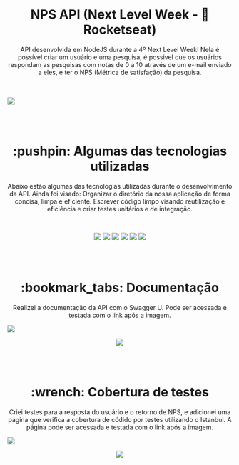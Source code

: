 
<h1 align="center">NPS API (Next Level Week - 🚀 Rocketseat)</h1>
<p align="center">
  API desenvolvida em NodeJS durante a 4º Next Level Week!
  Nela é possível criar um usuário e uma pesquisa, é possivel que os usuários respondam as pesquisas com notas de 0 a 10 através de um e-mail enviado a eles, e ter o NPS (Métrica de satisfação) da pesquisa.
</p>
<br><br>
<img src="https://i.ytimg.com/vi/zt7lyjxOJog/maxresdefault.jpg"/>


<br><br>  

<h1 align="center">:pushpin:  Algumas das tecnologias utilizadas</h1>

<p align="center">
  Abaixo estão algumas das tecnologias utilizadas durante o desenvolvimento da API. Ainda foi visado: Organizar o diretório da nossa aplicação de forma concisa, limpa e eficiente. Escrever código limpo visando reutilização e eficiência e criar testes unitários e de integração.
</p>
<br>
<p align="center">
  <img  src="https://img.shields.io/badge/-Yarn-2C8EBB?&style=for-the-badge&logoColor=fff&logo=yarn&logoWidth=25"/>
  <img  src="https://img.shields.io/badge/-TypeScript-3178C6?&style=for-the-badge&logoColor=fff&logo=TypeScript&logoWidth=25"/>
  <img  src="https://img.shields.io/badge/-Node.js-339933?&style=for-the-badge&logoColor=fff&logo=Node.js&logoWidth=25"/>
  <img  src="https://img.shields.io/badge/-Jest-C21325?&style=for-the-badge&logoColor=fff&logo=Jest&logoWidth=25"/>
  <img  src="https://img.shields.io/badge/-Typeorm-F37626?&style=for-the-badge&logoColor=fff&logo=Databricks&logoWidth=25"/>
  <img  src="https://img.shields.io/badge/-Nodemailer-009CAB?&style=for-the-badge&logoColor=fff&logo=Gmail&logoWidth=25"/>
</p>


<br><br>  
<h1 align="center">:bookmark_tabs:  Documentação</h1>
<p align="center">
  Realizei a documentação da API com o Swagger U. Pode ser acessada e testada com o link após a imagem.
</p>
<img src="https://i.imgur.com/u2zWbp5.png"/>
<p align="center">
  <a href="https://nlw4api.herokuapp.com/api-docs/"><img  src="https://img.shields.io/badge/-ACESSAR%20DOCUMENTAÇÃO-7433FF?&style=for-the-badge&logoColor=fff"/></a>
</p>
<br><br>  

<h1 align="center">:wrench:  Cobertura de testes</h1>
<p align="center">
  Criei testes para a resposta do usuário e o retorno de NPS, e adicionei uma página que verifica a cobertura de códido por testes utilizando o Istanbul. A página pode ser acessada e testada com o link após a imagem.
</p>
<img src="https://i.imgur.com/O6jOE9E.png"/>
<p align="center">
  <a href="https://nlw4api.herokuapp.com/coverage"><img  src="https://img.shields.io/badge/-ACESSAR%20COBERTURA%20DE%20TESTES-7433FF?&style=for-the-badge&logoColor=fff"/></a>
</p>





